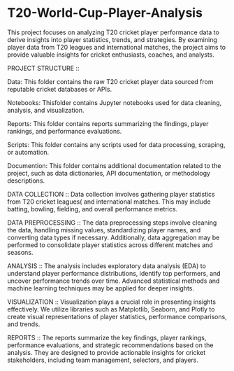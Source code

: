 # T20-World-Cup-Player-Analysis

This project focuses on analyzing T20 cricket player performance data to derive insights into player statistics, trends, and strategies. By examining player data from T20 leagues and international matches, the project aims to provide valuable insights for cricket enthusiasts, coaches, and analysts.

PROJECT STRUCTURE :: 

Data: This folder contains the raw T20 cricket player data sourced from reputable cricket databases or APIs.

Notebooks: Thisfolder contains Jupyter notebooks used for data cleaning, analysis, and visualization.

Reports: This folder contains reports summarizing the findings, player rankings, and performance evaluations.

Scripts: This folder contains any scripts used for data processing, scraping, or automation.

Documention: This folder contains additional documentation related to the project, such as data dictionaries, API documentation, or methodology descriptions.

DATA COLLECTION :: 
Data collection involves gathering player statistics from T20 cricket leagues(  and international matches. This may include batting, bowling, fielding, and overall performance metrics.

DATA PREPROCESSING :: 
The data preprocessing steps involve cleaning the data, handling missing values, standardizing player names, and converting data types if necessary. Additionally, data aggregation may be performed to consolidate player statistics across different matches and seasons.

ANALYSIS :: 
The analysis includes exploratory data analysis (EDA) to understand player performance distributions, identify top performers, and uncover performance trends over time. Advanced statistical methods and machine learning techniques may be applied for deeper insights.

VISUALIZATION :: 
Visualization plays a crucial role in presenting insights effectively. We utilize libraries such as Matplotlib, Seaborn, and Plotly to create visual representations of player statistics, performance comparisons, and trends.

REPORTS :: 
The reports summarize the key findings, player rankings, performance evaluations, and strategic recommendations based on the analysis. They are designed to provide actionable insights for cricket stakeholders, including team management, selectors, and players.
